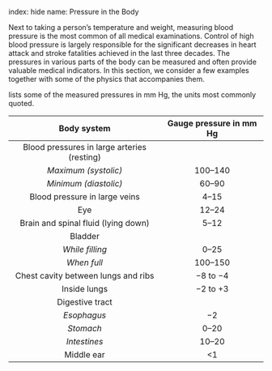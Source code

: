 index: hide
name: Pressure in the Body

Next to taking a person’s temperature and weight, measuring blood pressure is the most common of all medical examinations. Control of high blood pressure is largely responsible for the significant decreases in heart attack and stroke fatalities achieved in the last three decades. The pressures in various parts of the body can be measured and often provide valuable medical indicators. In this section, we consider a few examples together with some of the physics that accompanies them.

 lists some of the measured pressures in mm Hg, the units most commonly quoted.


|               Body system              |                Gauge pressure in mm Hg              |
|:-:|:-:|
| Blood pressures in large arteries (resting) |  |
|  *Maximum (systolic)* | 100–140 |
|  *Minimum (diastolic)* | 60–90 |
| Blood pressure in large veins | 4–15 |
| Eye | 12–24 |
| Brain and spinal fluid (lying down) | 5–12 |
| Bladder |  |
|  *While filling* | 0–25 |
|  *When full* | 100–150 |
| Chest cavity between lungs and ribs | −8 to −4 |
| Inside lungs | −2 to +3 |
| Digestive tract |  |
|  *Esophagus* | −2 |
|  *Stomach* | 0–20 |
|  *Intestines* | 10–20 |
| Middle ear | <1 |
    
